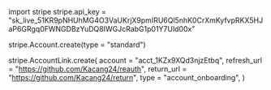import stripe
stripe.api_key = "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"

stripe.Account.create(type = "standard")

stripe.AccountLink.create(
  account = "acct_1KZx9XQd3njzEtbq",
  refresh_url = "https://github.com/Kacang24/reauth",
  return_url = "https://github.com/Kacang24/return",
  type = "account_onboarding",
)
